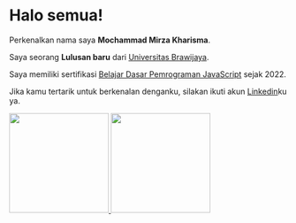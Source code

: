 # Halo semua! 

Perkenalkan nama saya **Mochammad Mirza Kharisma**.

Saya seorang **Lulusan baru** dari [Universitas Brawijaya](https://ub.ac.id/).

Saya memiliki sertifikasi [Belajar Dasar Pemrograman JavaScript](https://www.dicoding.com/certificates/1RXYM5WQMXVM) sejak 2022.

Jika kamu tertarik untuk berkenalan denganku, silakan ikuti akun [Linkedin](https://www.linkedin.com/in/mirzamochammad49/)ku ya.

<p align="left">
<a href="https://github.com/gilangadhan">
  <img height="180em" src="https://github-readme-stats-eight-theta.vercel.app/api?username=MirzaKharisma&show_icons=true&theme=algolia&include_all_commits=true&count_private=true"/>
  <img height="180em" src="https://github-readme-stats-eight-theta.vercel.app/api/top-langs/?username=MirzaKharisma&layout=compact&langs_count=8&theme=algolia"/>
</a>
</p>

<!--
**MirzaKharisma/MirzaKharisma** is a ✨ _special_ ✨ repository because its `README.md` (this file) appears on your GitHub profile.

Here are some ideas to get you started:

- 🔭 I’m currently working on ...
- 🌱 I’m currently learning Data Science
- 👯 I’m looking to collaborate on English Speaking Learning
- 🤔 I’m looking for help with ...
- 💬 Ask me about ...
- 📫 How to reach me: ...
- 😄 Pronouns: ...
- ⚡ Fun fact: ...
-->
